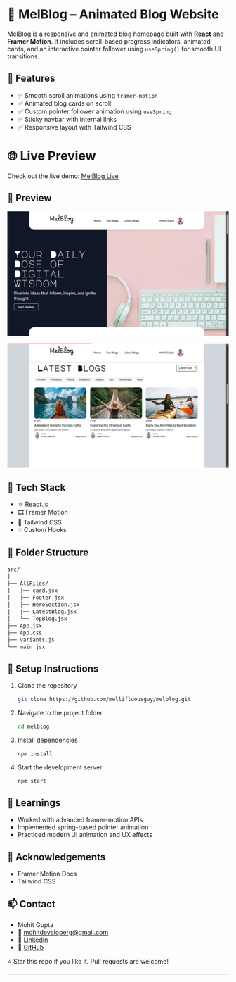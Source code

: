 # 📝 MelBlog – Animated Blog Website

MelBlog is a responsive and animated blog homepage built with **React** and **Framer Motion**. It includes scroll-based progress indicators, animated cards, and an interactive pointer follower using `useSpring()` for smooth UI transitions.

## 🚀 Features

- ✅ Smooth scroll animations using `framer-motion`
- ✅ Animated blog cards on scroll
- ✅ Custom pointer follower animation using `useSpring`
- ✅ Sticky navbar with internal links
- ✅ Responsive layout with Tailwind CSS

# 🌐 Live Preview

Check out the live demo: [MelBlog Live](https://blogpage-qcee.onrender.com/)

## 📸 Preview

![Hero Section](./public/Screenshot1.png)

![Blog](./public/Screenshot2.png)

## 🔧 Tech Stack

- ⚛️ React.js
- 🎞 Framer Motion
- 🎨 Tailwind CSS
- 💡 Custom Hooks

## 📂 Folder Structure

```
src/
│
├── AllFiles/
|   |── card.jsx
│   ├── Footer.jsx
│   ├── HeroSection.jsx
|   |── LatestBlog.jsx
│   └── TopBlog.jsx
├── App.jsx
├── App.css
├── variants.js
└── main.jsx
```

## 📌 Setup Instructions

1. Clone the repository  
   ```bash
   git clone https://github.com/mellifluousguy/melblog.git
   ```
2. Navigate to the project folder
   ```bash
   cd melblog
   ```
3. Install dependencies
   ```bash
   npm install
   ```
4. Start the development server
   ```bash
   npm start
   ```

## 🧠 Learnings

- Worked with advanced framer-motion APIs
- Implemented spring-based pointer animation
- Practiced modern UI animation and UX effects

## 🙌 Acknowledgements

- Framer Motion Docs
- Tailwind CSS

## 📫 Contact

- Mohit Gupta
- 📧 mohitdeveloperg@gmail.com
- 🔗 [LinkedIn](https://linkedin.com/in/mellifluousguy)
- 🐙 [GitHub](https://github.com/mellilfluousguy)

⭐ Star this repo if you like it. Pull requests are welcome!

---
